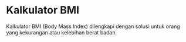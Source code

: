 # Kalkulator BMI
Kalkulator BMI (Body Mass Index) dilengkapi dengan solusi untuk orang yang kekurangan atau kelebihan berat badan.
